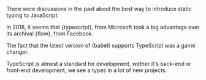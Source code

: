 There were discussions in the past about the best way to introduce static typing to JavaScript.

In 2018, it seems that {typescript}, from Microsoft took a big advantage over its archival {flow}, from Facebook.

The fact that the latest version of {babel} supports TypeScript was a game changer.

TypeScript is almost a standard for development, wether it's back-end or front-end development, we see a types in a lot of new projects.